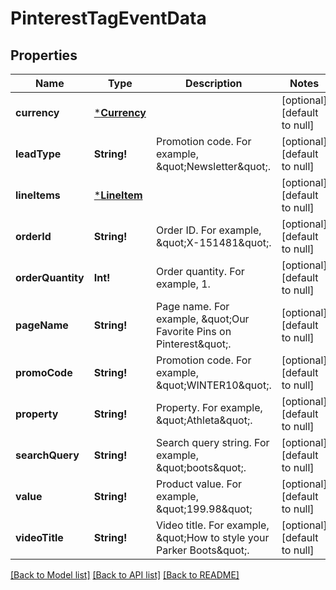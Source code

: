 # PinterestTagEventData

## Properties
Name | Type | Description | Notes
------------ | ------------- | ------------- | -------------
**currency** | [***Currency**](Currency.md) |  | [optional] [default to null]
**leadType** | **String!** | Promotion code. For example, \&quot;Newsletter\&quot;. | [optional] [default to null]
**lineItems** | [***LineItem**](LineItem.md) |  | [optional] [default to null]
**orderId** | **String!** | Order ID. For example, \&quot;X-151481\&quot;. | [optional] [default to null]
**orderQuantity** | **Int!** | Order quantity. For example, 1. | [optional] [default to null]
**pageName** | **String!** | Page name. For example, \&quot;Our Favorite Pins on Pinterest\&quot;. | [optional] [default to null]
**promoCode** | **String!** | Promotion code. For example, \&quot;WINTER10\&quot;. | [optional] [default to null]
**property** | **String!** | Property. For example, \&quot;Athleta\&quot;. | [optional] [default to null]
**searchQuery** | **String!** | Search query string. For example, \&quot;boots\&quot;. | [optional] [default to null]
**value** | **String!** | Product value. For example, \&quot;199.98\&quot; | [optional] [default to null]
**videoTitle** | **String!** | Video title. For example, \&quot;How to style your Parker Boots\&quot;. | [optional] [default to null]

[[Back to Model list]](../README.md#documentation-for-models) [[Back to API list]](../README.md#documentation-for-api-endpoints) [[Back to README]](../README.md)


